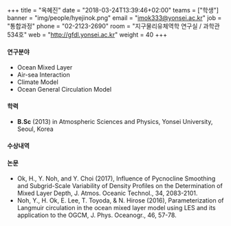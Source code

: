 +++
title = "옥혜진"
date = "2018-03-24T13:39:46+02:00"
teams = ["학생"]
banner = "img/people/hyejinok.png"
email = "imok333@yonsei.ac.kr"
job = "통합과정"
phone = "02-2123-2690"
room = "지구물리유체역학 연구실 / 과학관 534호"
web = "http://gfdl.yonsei.ac.kr"
weight = 40
+++

#### 연구분야
+ Ocean Mixed Layer
+ Air-sea Interaction
+ Climate Model
+ Ocean General Circulation Model

#### 학력
 + **B.Sc** (2013) in Atmospheric Sciences and Physics, Yonsei University, Seoul, Korea

#### 수상내역



#### 논문
+ Ok, H., Y. Noh, and Y. Choi (2017), Influence of Pycnocline Smoothing and Subgrid-Scale Variability of Density Profiles on the Determination of Mixed Layer Depth, J. Atmos. Oceanic Technol., 34, 2083-2101.
+ Noh, Y., H. Ok, E. Lee, T. Toyoda, & N. Hirose (2016), Parameterization of Langmuir circulation in the ocean mixed layer model using LES and its application to the OGCM, J. Phys. Oceanogr., 46, 57-78.
